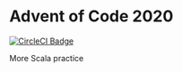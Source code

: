 # Advent of Code 2020

[![CircleCI Badge](https://circleci.com/gh/kittsville/Advent-of-Code-2020.svg?style=svg)](https://circleci.com/gh/kittsville/Advent-of-Code-2020)

More Scala practice

